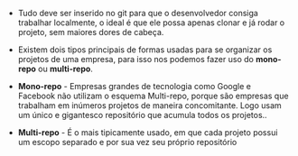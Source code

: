 * Tudo deve  ser inserido no git para que o desenvolvedor consiga trabalhar localmente, o ideal é que ele possa apenas clonar e já rodar o projeto, sem maiores dores de cabeça.

* Existem dois tipos principais de formas usadas para se organizar os projetos de uma empresa, para isso nos podemos fazer uso do **mono-repo** ou **multi-repo**.

* <b>Mono-repo</b> - Empresas grandes de tecnologia como Google e Facebook não utilizam o esquema Multi-repo, porque são empresas que trabalham em inúmeros projetos de maneira concomitante. Logo usam um único e gigantesco repositório que acumula todos os projetos..

* **Multi-repo** - É o mais tipicamente usado, em que cada projeto possui um escopo separado e por sua vez seu próprio repositório
